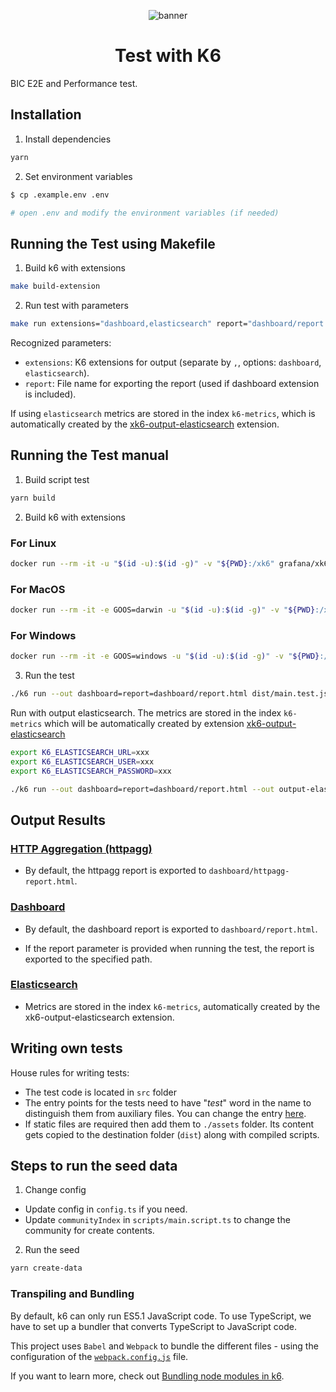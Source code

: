 <div align="center">
  
  ![banner](https://www.beincom.app/_next/image?url=%2F_next%2Fstatic%2Fmedia%2Flogo_beincom_icon_and_text_only_post_alpha.539e3bfb.webp&w=640&q=75)

# Test with K6

</div>

BIC E2E and Performance test.

## Installation

1. Install dependencies

```bash
yarn
```

2. Set environment variables

```bash
$ cp .example.env .env

# open .env and modify the environment variables (if needed)
```

## Running the Test using Makefile

1. Build k6 with extensions

```bash
make build-extension
```

2. Run test with parameters

```bash
make run extensions="dashboard,elasticsearch" report="dashboard/report.html"
```

Recognized parameters:

- `extensions`: K6 extensions for output (separate by `,`, options: `dashboard`, `elasticsearch`).
- `report`: File name for exporting the report (used if dashboard extension is included).

If using `elasticsearch` metrics are stored in the index `k6-metrics`, which is automatically created by the [xk6-output-elasticsearch](https://github.com/elastic/xk6-output-elasticsearch) extension.

## Running the Test manual

1. Build script test

```bash
yarn build
```

2. Build k6 with extensions

### For Linux
```bash
docker run --rm -it -u "$(id -u):$(id -g)" -v "${PWD}:/xk6" grafana/xk6 build v0.43.1 --with github.com/oleiade/xk6-kv --with github.com/grafana/xk6-dashboard@v0.7.5 --with github.com/Juandavi1/xk6-prompt@0.0.2 --with github.com/gpiechnik2/xk6-httpagg@v1.0.0 --with github.com/elastic/xk6-output-elasticsearch@v0.3.0
```

### For MacOS
```bash
docker run --rm -it -e GOOS=darwin -u "$(id -u):$(id -g)" -v "${PWD}:/xk6" grafana/xk6 build v0.43.1 --with github.com/oleiade/xk6-kv --with github.com/grafana/xk6-dashboard@v0.7.5 --with github.com/Juandavi1/xk6-prompt@0.0.2 --with github.com/gpiechnik2/xk6-httpagg@v1.0.0 --with github.com/elastic/xk6-output-elasticsearch@v0.3.0
```

### For Windows
```bash
docker run --rm -it -e GOOS=windows -u "$(id -u):$(id -g)" -v "${PWD}:/xk6" grafana/xk6 build v0.43.1 --output k6.exe --with github.com/oleiade/xk6-kv --with github.com/grafana/xk6-dashboard@v0.7.5 --with github.com/Juandavi1/xk6-prompt@0.0.2 --with github.com/gpiechnik2/xk6-httpagg@v1.0.0 --with github.com/elastic/xk6-output-elasticsearch@v0.3.0
```

3. Run the test

```bash
./k6 run --out dashboard=report=dashboard/report.html dist/main.test.js
```

Run with output elasticsearch. The metrics are stored in the index `k6-metrics` which will be automatically created by extension [xk6-output-elasticsearch](https://github.com/elastic/xk6-output-elasticsearch)
```bash
export K6_ELASTICSEARCH_URL=xxx
export K6_ELASTICSEARCH_USER=xxx
export K6_ELASTICSEARCH_PASSWORD=xxx

./k6 run --out dashboard=report=dashboard/report.html --out output-elasticsearch dist/main.test.js
```

## Output Results

### [HTTP Aggregation (httpagg)](https://github.com/gpiechnik2/xk6-httpagg)

- By default, the httpagg report is exported to `dashboard/httpagg-report.html`.

### [Dashboard](https://github.com/grafana/xk6-dashboard)

- By default, the dashboard report is exported to `dashboard/report.html`.

- If the report parameter is provided when running the test, the report is exported to the specified path.

### [Elasticsearch](https://github.com/elastic/xk6-output-elasticsearch)

- Metrics are stored in the index `k6-metrics`, automatically created by the xk6-output-elasticsearch extension.

## Writing own tests

House rules for writing tests:

- The test code is located in `src` folder
- The entry points for the tests need to have "_test_" word in the name to distinguish them from auxiliary files. You can change the entry [here](./webpack.config.js#L8).
- If static files are required then add them to `./assets` folder. Its content gets copied to the destination folder (`dist`) along with compiled scripts.

## Steps to run the seed data

1. Change config

- Update config in `config.ts` if you need.
- Update `communityIndex` in `scripts/main.script.ts` to change the community for create contents.

2. Run the seed

```bash
yarn create-data
```

### Transpiling and Bundling

By default, k6 can only run ES5.1 JavaScript code. To use TypeScript, we have to set up a bundler that converts TypeScript to JavaScript code.

This project uses `Babel` and `Webpack` to bundle the different files - using the configuration of the [`webpack.config.js`](./webpack.config.js) file.

If you want to learn more, check out [Bundling node modules in k6](https://k6.io/docs/using-k6/modules#bundling-node-modules).

